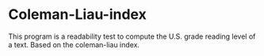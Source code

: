 # Coleman-Liau-index

This program is a readability test to compute the U.S. grade reading level of a text. Based on the coleman-liau index.
